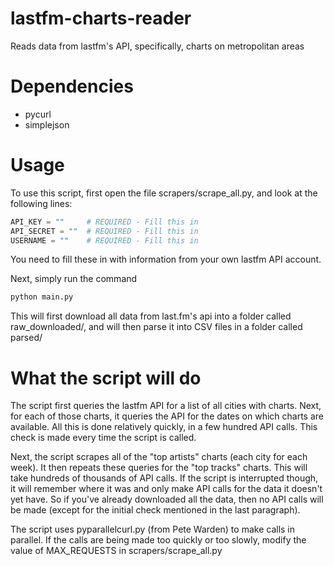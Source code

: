 lastfm-charts-reader
====================

Reads data from lastfm&#39;s API, specifically, charts on metropolitan areas

Dependencies
====================
* pycurl
* simplejson


Usage
====================
To use this script, first open the file scrapers/scrape_all.py,
and look at the following lines:

```python
API_KEY = ""     # REQUIRED - Fill this in
API_SECRET = ""  # REQUIRED - Fill this in  
USERNAME = ""    # REQUIRED - Fill this in
```

You need to fill these in with information from your own lastfm API account.

Next, simply run the command

```bash
python main.py
```

This will first download all data from last.fm's api into a folder called
raw_downloaded/, and will then parse it into CSV files in a folder called
parsed/

What the script will do
====================
The script first queries the lastfm API for a list of all cities with charts.  Next, for each of those charts, it queries the API for the dates on which charts are available.  All this is done relatively quickly, in a few hundred API calls.  This check is made every time the script is called.

Next, the script scrapes all of the "top artists" charts (each city for each week).  It then repeats these queries for the "top tracks" charts.  This will take hundreds of thousands of API calls.  If the script is interrupted though, it will remember where it was and only make API calls for the data it doesn't yet have.  So if you've already downloaded all the data, then no API calls will be made (except for the initial check mentioned in the last paragraph).

The script uses pyparallelcurl.py (from Pete Warden) to make calls in parallel.  If the calls are being made too quickly or too slowly, modify the value of MAX_REQUESTS in scrapers/scrape_all.py
